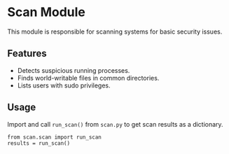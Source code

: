 # Scan Module

This module is responsible for scanning systems for basic security issues.

## Features

- Detects suspicious running processes.
- Finds world-writable files in common directories.
- Lists users with sudo privileges.

## Usage

Import and call `run_scan()` from `scan.py` to get scan results as a dictionary.

```
from scan.scan import run_scan
results = run_scan()
```

